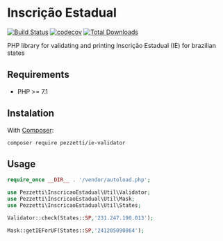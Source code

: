 # Inscrição Estadual
[![Build Status](https://travis-ci.org/pezzetti/ie-validator.svg?branch=php7)](https://travis-ci.org/pezzetti/ie-validator)
[![codecov](https://codecov.io/gh/pezzetti/IEValidator/branch/php7/graph/badge.svg)](https://codecov.io/gh/pezzetti/IEValidator)
[![Total Downloads](https://img.shields.io/packagist/dt/pezzetti/ie-validator.svg?style=flat-square)](https://packagist.org/packages/pezzetti/ie-validator)

PHP library for validating and printing Inscrição Estadual (IE) for brazilian states 

## Requirements

* PHP >= 7.1

## Instalation

With [Composer](http://getcomposer.org):

```ssh
composer require pezzetti/ie-validator
```
## Usage
```php
require_once __DIR__ . '/vendor/autoload.php';

use Pezzetti\InscricaoEstadual\Util\Validator;
use Pezzetti\InscricaoEstadual\Util\Mask;
use Pezzetti\InscricaoEstadual\Util\States;

Validator::check(States::SP,'231.247.190.013');

Mask::getIEForUF(States::SP,'241205090864');
``` 
